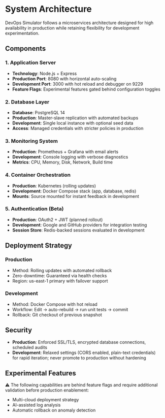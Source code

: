 # System Architecture

DevOps Simulator follows a microservices architecture designed for high availability in production while retaining flexibility for development experimentation.

## Components

### 1. Application Server
- **Technology**: Node.js + Express
- **Production Port**: 8080 with horizontal auto-scaling
- **Development Port**: 3000 with hot reload and debugger on 9229
- **Feature Flags**: Experimental features gated behind configuration toggles

### 2. Database Layer
- **Database**: PostgreSQL 14
- **Production**: Master-slave replication with automated backups
- **Development**: Single local instance with optional seed data
- **Access**: Managed credentials with stricter policies in production

### 3. Monitoring System
- **Production**: Prometheus + Grafana with email alerts
- **Development**: Console logging with verbose diagnostics
- **Metrics**: CPU, Memory, Disk, Network, Build time

### 4. Container Orchestration
- **Production**: Kubernetes (rolling updates)
- **Development**: Docker Compose stack (app, database, redis)
- **Mounts**: Source mounted for instant feedback in development

### 5. Authentication (Beta)
- **Production**: OAuth2 + JWT (planned rollout)
- **Development**: Google and GitHub providers for integration testing
- **Session Store**: Redis-backed sessions evaluated in development

## Deployment Strategy

### Production
- Method: Rolling updates with automated rollback
- Zero-downtime: Guaranteed via health checks
- Region: us-east-1 primary with failover support

### Development
- Method: Docker Compose with hot reload
- Workflow: Edit → auto-rebuild → run unit tests → commit
- Rollback: Git checkout of previous snapshot

## Security
- **Production**: Enforced SSL/TLS, encrypted database connections, scheduled audits
- **Development**: Relaxed settings (CORS enabled, plain-text credentials) for rapid iteration; never promote to production without hardening

## Experimental Features
⚠️ The following capabilities are behind feature flags and require additional validation before production enablement:
- Multi-cloud deployment strategy
- AI-assisted log analysis
- Automatic rollback on anomaly detection
